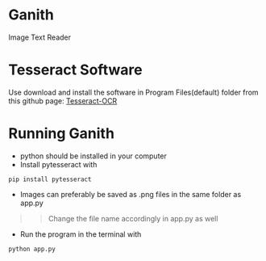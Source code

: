 # Ganith
Image Text Reader

# Tesseract Software
Use download and install the software in Program Files(default) folder from this github page:  [Tesseract-OCR](https://github.com/UB-Mannheim/tesseract/wiki)

# Running Ganith
- python should be installed in your computer
- Install pytesseract with 
```
pip install pytesseract
```
- Images can preferably be saved as .png files in the same folder as app.py
> > Change the file name accordingly in app.py as well
- Run the program in the terminal with 
``` 
python app.py
```
